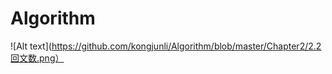 # Algorithm   
![Alt text](https://github.com/kongjunli/Algorithm/blob/master/Chapter2/2.2回文数.png） 
